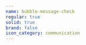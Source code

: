 ```yaml
---
name: bubble-message-check
regular: true
solid: true
brand: false
icon_category: communication
---
```

